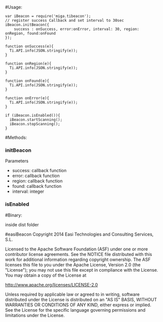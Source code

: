 #Usage:

```
var iBeacon = require('miga.tibeacon');
// register success Callback and set interval to 30sec
iBeacon.initBeacon({
    success : onSuccess, error:onError, interval: 30, region: onRegion, found:onFound
});

function onSuccess(e){
  Ti.API.info(JSON.stringify(e));
}  

function onRegion(e){
  Ti.API.info(JSON.stringify(e));
}  

function onFound(e){
  Ti.API.info(JSON.stringify(e));
}  

function onError(e){
  Ti.API.info(JSON.stringify(e));
}  

if (iBeacon.isEnabled()){
  iBeacon.startScanning();
  iBeacon.stopScanning();
}
```

#Methods:

### initBeacon
Parameters
* success: callback function
* error: callback function
* region: callback function
* found: callback function
* interval: integer

### isEnabled


#Binary:

inside dist folder



#easiBeacon
Copyright 2014 Easi Technologies and Consulting Services, S.L.

Licensed to the Apache Software Foundation (ASF) under one or more contributor license agreements. See the NOTICE file distributed with this work for additional information regarding copyright ownership. The ASF licenses this file to you under the Apache License, Version 2.0 (the "License"); you may not use this file except in compliance with the License. You may obtain a copy of the License at

http://www.apache.org/licenses/LICENSE-2.0

Unless required by applicable law or agreed to in writing, software distributed under the License is distributed on an "AS IS" BASIS, WITHOUT WARRANTIES OR CONDITIONS OF ANY KIND, either express or implied. See the License for the specific language governing permissions and limitations under the License.